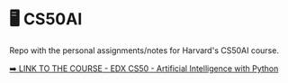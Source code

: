 # 🖥️ CS50AI
Repo with the personal assignments/notes for Harvard's CS50AI course.

[➡️ LINK TO THE COURSE - EDX CS50 - Artificial Intelligence with Python](https://learning.edx.org/course/course-v1:HarvardX+CS50AI+1T2020/block-v1:HarvardX+CS50AI+1T2020+type@sequential+block@ec9b7abacf694bb9bed91130113a034b/block-v1:HarvardX+CS50AI+1T2020+type@vertical+block@719a5976db8748b1bf6cc624bcfa063e)
